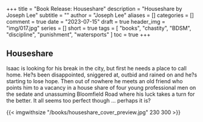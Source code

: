 +++
title = "Book Release: Houseshare"
description = "Houseshare by Joseph Lee"
subtitle = ""
author = "Joseph Lee"
aliases = []
categories = []
comment = true
date = "2023-07-15"
draft = true
header_img = "img/017.jpg"
series = []
short = true
tags = [
  "books",
  "chastity",
  "BDSM",
  "discipline",
  "punishment",
  "watersports"
]
toc = true
+++

<!--more-->

## Houseshare


Isaac is looking for his break in the city, but first he needs a place to call home. He?s been disappointed, sniggered at, outbid and rained on and he?s starting to lose hope. Then out of nowhere he meets an old friend who points him to a vacancy in a house share of four young professional men on the sedate and unassuming Bloomfield Road where his luck takes a turn for the better. It all seems too perfect though ... perhaps it is?

{{< imgwithsize "/books/houseshare_cover_preview.jpg" 230 300 >}}